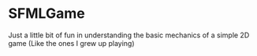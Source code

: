 # SFMLGame

Just a little bit of fun in understanding the basic mechanics of a simple 2D game (Like the ones I grew up playing)
